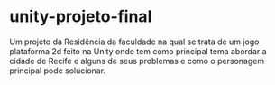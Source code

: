 # unity-projeto-final
 Um projeto da Residência da faculdade na qual se trata de um jogo plataforma 2d feito na Unity onde tem como principal tema abordar a cidade de Recife e alguns de seus problemas e como o personagem principal pode solucionar.

